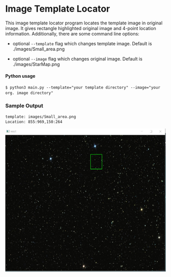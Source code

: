 # Image Template Locator

This image template locator program locates the template image in original image. It gives rectangle highlighted original image and 4-point location information. Additionally, there are some command line options:

- optional `--template` flag which changes template image. Default is ./images/Small_area.png

- optional `--image` flag which changes original image. Default is ./images/StarMap.png

#### Python usage
` $ python3 main.py --template="your template directory" --image="your org. image directory" `

### Sample Output
```
template: images/Small_area.png
Location: 855:969,150:264
```

<img src="https://github.com/suleymaninci/image-locator/raw/main/images/ss.jpg" width="600" height="450">
